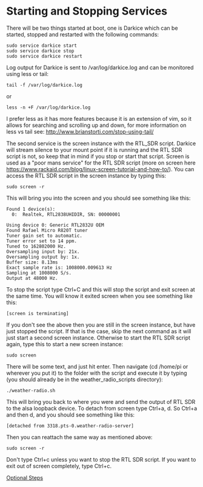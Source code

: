# Starting and Stopping Services

There will be two things started at boot, one is Darkice which can be started, stopped and restarted with the following commands:

    sudo service darkice start
    sudo service darkice stop
    sudo service darkice restart

Log output for Darkice is sent to /var/log/darkice.log and can be monitored using less or tail:

    tail -f /var/log/darkice.log
    
or
    
    less -n +F /var/log/darkice.log

I prefer less as it has more features because it is an extension of vim, so it allows for searching and scrolling up and down, for more information on less vs tail see: http://www.brianstorti.com/stop-using-tail/

The second service is the screen instance with the RTL_SDR script.  Darkice will stream silence to your mount point if it is running and the RTL SDR script is not, so keep that in mind if you stop or start that script. Screen is used as a "poor mans service" for the RTL SDR script (more on screen here  https://www.rackaid.com/blog/linux-screen-tutorial-and-how-to/). You can access the RTL SDR script in the screen instance by typing this:

    sudo screen -r
    
This will bring you into the screen and you should see something like this:

    Found 1 device(s):
      0:  Realtek, RTL2838UHIDIR, SN: 00000001

    Using device 0: Generic RTL2832U OEM
    Found Rafael Micro R820T tuner
    Tuner gain set to automatic.
    Tuner error set to 14 ppm.
    Tuned to 162802000 Hz.
    Oversampling input by: 21x.
    Oversampling output by: 1x.
    Buffer size: 8.13ms
    Exact sample rate is: 1008000.009613 Hz
    Sampling at 1008000 S/s.
    Output at 48000 Hz.
    
To stop the script type Ctrl+C and this will stop the script and exit screen at the same time.  You will know it exited screen when you see something like this:

    [screen is terminating]

If you don't see the above then you are still in the screen instance, but have just stopped the script.  If that is the case, skip the next command as it will just start a second screen instance.  Otherwise to start the RTL SDR script again, type this to start a new screen instance:

    sudo screen

There will be some text, and just hit enter.  Then navigate (cd /home/pi or wherever you put it) to the folder with the script and execute it by typing (you should already be in the weather_radio_scripts directory):

    ./weather-radio.sh

This will bring you back to where you were and send the output of RTL SDR to the alsa loopback device.  To detach from screen type Ctrl+a, d.  So Ctrl+a and then d, and you should see something like this:

    [detached from 3318.pts-0.weather-radio-server]

Then you can reattach the same way as mentioned above:

    sudo screen -r
    
Don't type Ctrl+c unless you want to stop the RTL SDR script.  If you want to exit out of screen completely, type Ctrl+c.

[Optional Steps](OPTIONAL.md)
